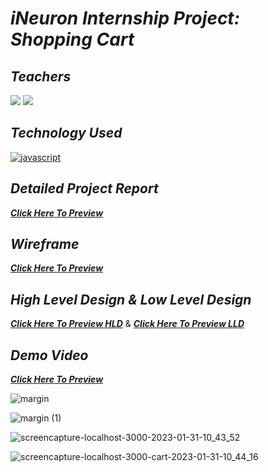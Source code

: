 # _iNeuron Internship Project: Shopping Cart_

## _Teachers_
[![](https://img.shields.io/badge/Hitesh%20Choudhary%20Sir-5A16E0?style=for-the-badge)]() [![](https://img.shields.io/badge/Anurag%20Tiwari%20Sir-5A16E0?style=for-the-badge)]()

## _Technology Used_
[![javascript](https://img.shields.io/badge/reactjs-black?style=for-the-badge&logo=react&logoColor=blue)]()

## _Detailed Project Report_
_**[Click Here To Preview](https://www.canva.com/design/DAFZPEFk-yc/9MD9ZAnmE7ELUnQFgrfp6A/view?utm_content=DAFZPEFk-yc&utm_campaign=designshare&utm_medium=link&utm_source=publishsharelink)**_

## _Wireframe_
_**[Click Here To Preview](https://www.figma.com/file/vU7gkONcjO9E9Uc51dgofX/ineuron-Shopping-Cart-React-Internship-Project?node-id=0%3A1&t=GSF6NhEn1wnKqqnW-1)**_

## _High Level Design & Low Level Design_
_**[Click Here To Preview HLD](https://www.canva.com/design/DAFZPZsNsDA/mz6obKjJjC8SneicOUO3dA/view?utm_content=DAFZPZsNsDA&utm_campaign=designshare&utm_medium=link&utm_source=publishsharelink)**_ & _**[Click Here To Preview LLD](https://www.canva.com/design/DAFZPXMBMW4/zqSyMJiVzq_aIq31b0tMVQ/view?utm_content=DAFZPXMBMW4&utm_campaign=designshare&utm_medium=link&utm_source=publishsharelink)**_

## _Demo Video_
_**[Click Here To Preview](https://drive.google.com/file/d/118WW741C6G6dYpY9TPcYvz_QX7NWkXRK/view?usp=drivesdk)**_

![margin](https://user-images.githubusercontent.com/91872149/215677575-7d7f1cbc-8e2d-4ae7-9bb9-4f5030296c61.png)

![margin (1)](https://user-images.githubusercontent.com/91872149/215680828-9ded5a4d-3cb5-4410-a220-53eaea6a54dd.png)

![screencapture-localhost-3000-2023-01-31-10_43_52](https://user-images.githubusercontent.com/91872149/215676962-8050ca39-ecfb-44b1-92bf-9044fd9e6610.png)

![screencapture-localhost-3000-cart-2023-01-31-10_44_16](https://user-images.githubusercontent.com/91872149/215676983-1a084da9-086d-4810-b620-df3325a3a403.png)
